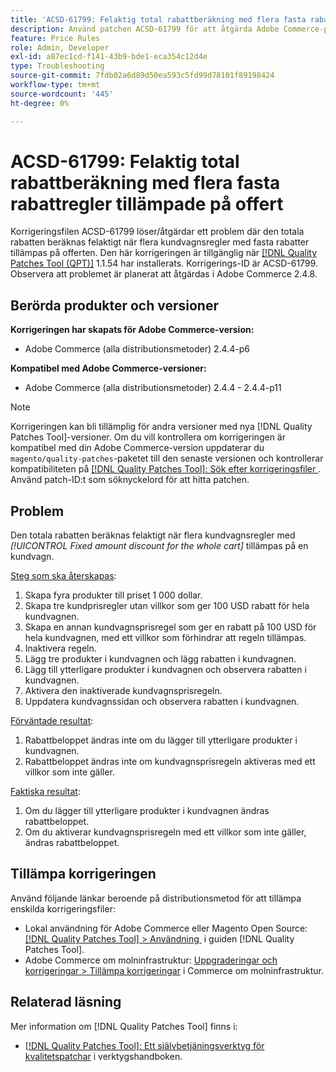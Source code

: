 ```yaml
---
title: 'ACSD-61799: Felaktig total rabattberäkning med flera fasta rabattregler tillämpade på offert'
description: Använd patchen ACSD-61799 för att åtgärda Adobe Commerce-problemet där den totala rabatten inte beräknas korrekt när flera kundvagnsregler med fasta rabatter tillämpas på offerten.
feature: Price Rules
role: Admin, Developer
exl-id: a87ec1cd-f141-43b9-bde1-eca354c12d4e
type: Troubleshooting
source-git-commit: 7fdb02a6d89d50ea593c5fd99d78101f89198424
workflow-type: tm+mt
source-wordcount: '445'
ht-degree: 0%

---
```


# ACSD-61799: Felaktig total rabattberäkning med flera fasta rabattregler tillämpade på offert

Korrigeringsfilen ACSD-61799 löser/åtgärdar ett problem där den totala rabatten beräknas felaktigt när flera kundvagnsregler med fasta rabatter tillämpas på offerten. Den här korrigeringen är tillgänglig när [[!DNL Quality Patches Tool (QPT)]](/help/tools/quality-patches-tool/quality-patches-tool-to-self-serve-quality-patches.md) 1.1.54 har installerats. Korrigerings-ID är ACSD-61799. Observera att problemet är planerat att åtgärdas i Adobe Commerce 2.4.8.

## Berörda produkter och versioner

**Korrigeringen har skapats för Adobe Commerce-version:**

* Adobe Commerce (alla distributionsmetoder) 2.4.4-p6

**Kompatibel med Adobe Commerce-versioner:**

* Adobe Commerce (alla distributionsmetoder) 2.4.4 - 2.4.4-p11

>[!NOTE]
>
>Korrigeringen kan bli tillämplig för andra versioner med nya [!DNL Quality Patches Tool]-versioner. Om du vill kontrollera om korrigeringen är kompatibel med din Adobe Commerce-version uppdaterar du `magento/quality-patches`-paketet till den senaste versionen och kontrollerar kompatibiliteten på [[!DNL Quality Patches Tool]: Sök efter korrigeringsfiler &#x200B;](https://experienceleague.adobe.com/tools/commerce-quality-patches/index.html?lang=sv-SE). Använd patch-ID:t som söknyckelord för att hitta patchen.

## Problem

Den totala rabatten beräknas felaktigt när flera kundvagnsregler med *[!UICONTROL Fixed amount discount for the whole cart]* tillämpas på en kundvagn.

<u>Steg som ska återskapas</u>:

1. Skapa fyra produkter till priset 1 000 dollar.
1. Skapa tre kundprisregler utan villkor som ger 100 USD rabatt för hela kundvagnen.
1. Skapa en annan kundvagnsprisregel som ger en rabatt på 100 USD för hela kundvagnen, med ett villkor som förhindrar att regeln tillämpas.
1. Inaktivera regeln.
1. Lägg tre produkter i kundvagnen och lägg rabatten i kundvagnen.
1. Lägg till ytterligare produkter i kundvagnen och observera rabatten i kundvagnen.
1. Aktivera den inaktiverade kundvagnsprisregeln.
1. Uppdatera kundvagnssidan och observera rabatten i kundvagnen.

<u>Förväntade resultat</u>:

1. Rabattbeloppet ändras inte om du lägger till ytterligare produkter i kundvagnen.
1. Rabattbeloppet ändras inte om kundvagnsprisregeln aktiveras med ett villkor som inte gäller.

<u>Faktiska resultat</u>:

1. Om du lägger till ytterligare produkter i kundvagnen ändras rabattbeloppet.
1. Om du aktiverar kundvagnsprisregeln med ett villkor som inte gäller, ändras rabattbeloppet.

## Tillämpa korrigeringen

Använd följande länkar beroende på distributionsmetod för att tillämpa enskilda korrigeringsfiler:

* Lokal användning för Adobe Commerce eller Magento Open Source: [[!DNL Quality Patches Tool] > Användning &#x200B;](/help/tools/quality-patches-tool/usage.md) i guiden [!DNL Quality Patches Tool].
* Adobe Commerce om molninfrastruktur: [Uppgraderingar och korrigeringar > Tillämpa korrigeringar](https://experienceleague.adobe.com/docs/commerce-cloud-service/user-guide/develop/upgrade/apply-patches.html?lang=sv-SE) i Commerce om molninfrastruktur.

## Relaterad läsning

Mer information om [!DNL Quality Patches Tool] finns i:

* [[!DNL Quality Patches Tool]: Ett självbetjäningsverktyg för kvalitetspatchar](/help/tools/quality-patches-tool/quality-patches-tool-to-self-serve-quality-patches.md) i verktygshandboken.
